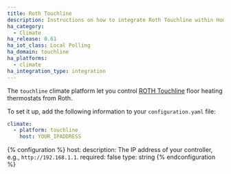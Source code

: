 ```yaml
---
title: Roth Touchline
description: Instructions on how to integrate Roth Touchline within Home Assistant.
ha_category:
  - Climate
ha_release: 0.61
ha_iot_class: Local Polling
ha_domain: touchline
ha_platforms:
  - climate
ha_integration_type: integration
---
```


The `touchline` climate platform let you control [ROTH Touchline](http://www.roth-nordic.dk/dk/roth-touchline-tradloes-gulvvarmeregulering-1475.htm) floor heating thermostats from Roth.


To set it up, add the following information to your `configuration.yaml` file:

```yaml
climate:
  - platform: touchline
    host: YOUR_IPADDRESS
```

{% configuration %}
host:
  description: The IP address of your controller, e.g., `http://192.168.1.1`.
  required: false
  type: string
{% endconfiguration %}
